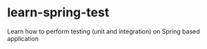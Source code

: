 learn-spring-test
=================

Learn how to perform testing (unit and integration) on Spring based application
